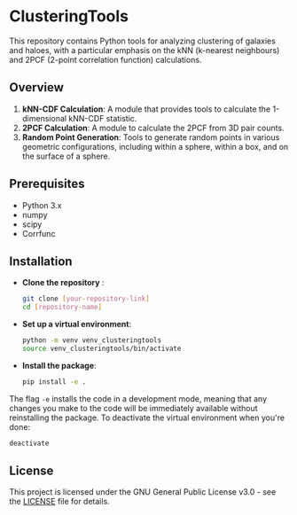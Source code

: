 # ClusteringTools

This repository contains Python tools for analyzing clustering of galaxies and haloes, with a particular emphasis on the kNN (k-nearest neighbours) and 2PCF (2-point correlation function) calculations.

## Overview

1. **kNN-CDF Calculation**: A module that provides tools to calculate the 1-dimensional kNN-CDF statistic.
2. **2PCF Calculation**: A module to calculate the 2PCF from 3D pair counts.
3. **Random Point Generation**: Tools to generate random points in various geometric configurations, including within a sphere, within a box, and on the surface of a sphere.

## Prerequisites
   - Python 3.x
   - numpy
   - scipy
   - Corrfunc

## Installation

   - **Clone the repository** :
      ```bash
      git clone [your-repository-link]
      cd [repository-name]
      ```

   - **Set up a virtual environment**:
     ```bash
     python -m venv venv_clusteringtools
     source venv_clusteringtools/bin/activate
     ```

   - **Install the package**:
     ```bash
     pip install -e .
     ```

The flag `-e` installs the code in a development mode, meaning that any changes you make to the code will be immediately available without reinstalling the package. To deactivate the virtual environment when you're done:
   ```bash
   deactivate
   ```

## License

This project is licensed under the GNU General Public License v3.0 - see the [LICENSE](LICENSE) file for details.
